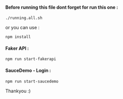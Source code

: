 #### Before running this file dont forget for run this one :

```
./running.all.sh
```

or you can use :

```
npm install
```

#### Faker API :

```
npm run start-fakerapi
```

#### SauceDemo - Login :

```
npm run start-saucedemo
```

Thankyou :)
